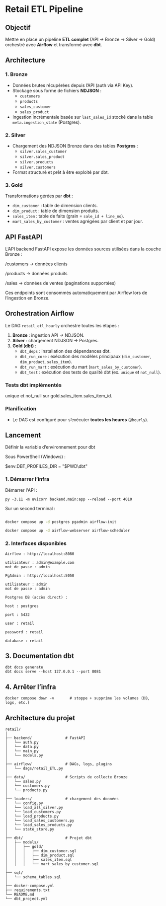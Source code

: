 # Retail ETL Pipeline

## Objectif
Mettre en place un pipeline **ETL complet** (API → Bronze → Silver → Gold) orchestré avec **Airflow** et transformé avec **dbt**.  


## Architecture

### 1. **Bronze**
- Données brutes récupérées depuis l’API (auth via API Key).
- Stockage sous forme de fichiers **NDJSON** :
  - `customers`
  - `products`
  - `sales_customer`
  - `sales_product`
- Ingestion incrémentale basée sur `last_sales_id` stocké dans la table `meta.ingestion_state` (Postgres).

### 2. **Silver**
- Chargement des NDJSON Bronze dans des tables **Postgres** :
  - `silver.sales_customer`
  - `silver.sales_product`
  - `silver.products`
  - `silver.customers`
- Format structuré et prêt à être exploité par dbt.

### 3. **Gold**
Transformations gérées par **dbt** :
- `dim_customer` : table de dimension clients.  
- `dim_product` : table de dimension produits.  
- `sales_item` : table de faits (grain = `sale_id + line_no`).  
- `mart_sales_by_customer` : ventes agrégées par client et par jour.


## API FastAPI

L’API backend FastAPI expose les données sources utilisées dans la couche Bronze :

/customers → données clients

/products → données produits

/sales → données de ventes (paginations supportées)

Ces endpoints sont consommés automatiquement par Airflow lors de l’ingestion en Bronze.


## Orchestration Airflow

Le DAG `retail_etl_hourly` orchestre toutes les étapes :

1. **Bronze** : ingestion API → NDJSON.  
2. **Silver** : chargement NDJSON → Postgres.  
3. **Gold (dbt)** :
   - `dbt_deps` : installation des dépendances dbt.  
   - `dbt_run_core` : exécution des modèles principaux (`dim_customer`, `dim_product`, `sales_item`).  
   - `dbt_run_mart` : exécution du mart (`mart_sales_by_customer`).  
   - `dbt_test` : exécution des tests de qualité dbt (ex. `unique` et `not_null`).  

### Tests dbt implémentés

unique et not_null sur gold.sales_item.sales_item_id.

### Planification
- Le DAG est configuré pour s’exécuter **toutes les heures** (`@hourly`).  



## Lancement

Définir la variable d’environnement pour dbt

Sous PowerShell (Windows) :

$env:DBT_PROFILES_DIR = "$PWD\dbt"

### 1. Démarrer l’infra

Démarrer l'API :
```
py -3.11 -m uvicorn backend.main:app --reload --port 4010
```

Sur un second terminal :
```bash

docker compose up -d postgres pgadmin airflow-init

docker compose up -d airflow-webserver airflow-scheduler
```
### 2. Interfaces disponibles

```
Airflow : http://localhost:8080

utilisateur : admin@example.com
mot de passe : admin

PgAdmin : http://localhost:5050

utilisateur : admin
mot de passe : admin

Postgres DB (accès direct) :

host : postgres

port : 5432

user : retail

password : retail

database : retail
```

## 3. Documentation dbt
```
dbt docs generate
dbt docs serve --host 127.0.0.1 --port 8081
```


## 4. Arrêter l’infra
```
docker compose down -v       # stoppe + supprime les volumes (DB, logs, etc.)
```

## Architecture du projet
```
retail/
│
├── backend/               # FastAPI
│   └── auth.py
│   └── data.py
│   └── main.py
│   └── models.py
│
├── airflow/               # DAGs, logs, plugins
│   └── dags/retail_ETL.py
│
├── data/                  # Scripts de collecte Bronze
│   └── sales.py
│   └── customers.py
│   └── products.py
│
├── loaders/               # chargement des données
│   └── config.py
│   └── load_all_silver.py
│   └── load_customers.py
│   └── load_products.py
│   └── load_sales_customers.py
│   └── load_sales_products.py
│   └── state_store.py
│
├── dbt/                   # Projet dbt
│   ├── models/
│   │   ├── gold/
│   │   │   ├── dim_customer.sql
│   │   │   ├── dim_product.sql
│   │   │   ├── sales_item.sql
│   │   │   └── mart_sales_by_customer.sql
│
├── sql/   
│   └── schema_tables.sql
│
├── docker-compose.yml
├── requirements.txt
└── README.md 
└── dbt_project.yml
```